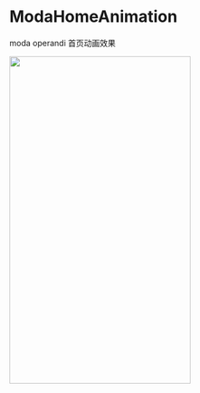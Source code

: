 # ModaHomeAnimation
moda operandi 首页动画效果<p>
<img src="https://github.com/DearX-dlx/ModaHomeAnimation/blob/master/show.gif" width="320" height="577"/>
